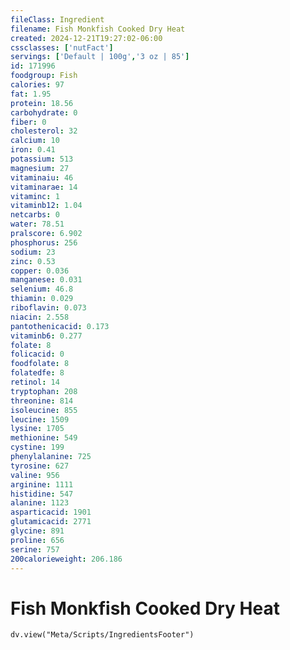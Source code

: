 ```yaml
---
fileClass: Ingredient
filename: Fish Monkfish Cooked Dry Heat
created: 2024-12-21T19:27:02-06:00
cssclasses: ['nutFact']
servings: ['Default | 100g','3 oz | 85']
id: 171996
foodgroup: Fish
calories: 97
fat: 1.95
protein: 18.56
carbohydrate: 0
fiber: 0
cholesterol: 32
calcium: 10
iron: 0.41
potassium: 513
magnesium: 27
vitaminaiu: 46
vitaminarae: 14
vitaminc: 1
vitaminb12: 1.04
netcarbs: 0
water: 78.51
pralscore: 6.902
phosphorus: 256
sodium: 23
zinc: 0.53
copper: 0.036
manganese: 0.031
selenium: 46.8
thiamin: 0.029
riboflavin: 0.073
niacin: 2.558
pantothenicacid: 0.173
vitaminb6: 0.277
folate: 8
folicacid: 0
foodfolate: 8
folatedfe: 8
retinol: 14
tryptophan: 208
threonine: 814
isoleucine: 855
leucine: 1509
lysine: 1705
methionine: 549
cystine: 199
phenylalanine: 725
tyrosine: 627
valine: 956
arginine: 1111
histidine: 547
alanine: 1123
asparticacid: 1901
glutamicacid: 2771
glycine: 891
proline: 656
serine: 757
200calorieweight: 206.186
---
```


# Fish Monkfish Cooked Dry Heat

```dataviewjs
dv.view("Meta/Scripts/IngredientsFooter")
```